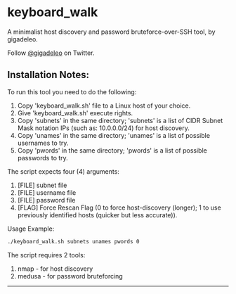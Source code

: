 # keyboard_walk
A minimalist host discovery and password bruteforce-over-SSH tool, by gigadeleo.

Follow [@gigadeleo](https://twitter.com/gigadeleo) on Twitter.

Installation Notes:
----------------------------------------------

To run this tool you need to do the following:

  1. Copy 'keyboard_walk.sh' file to a Linux host of your choice.
  2. Give 'keyboard_walk.sh' execute rights.
  3. Copy 'subnets' in the same directory; 'subnets' is a list of CIDR Subnet Mask notation IPs (such as: 10.0.0.0/24) for host discovery.
  4. Copy 'unames' in the same directory; 'unames' is a list of possible usernames to try.
  5. Copy 'pwords' in the same directory; 'pwords' is a list of possible passwords to try.

The script expects four (4) arguments:

  1. [FILE] subnet file
  2. [FILE] username file
  3. [FILE] password file
  4. [FLAG] Force Rescan Flag (0 to force host-discovery (longer); 1 to use previously identified hosts (quicker but less accurate)).
    
Usage Example:
  ```sh
  ./keyboard_walk.sh subnets unames pwords 0
  ```

The script requires 2 tools:
  1. nmap - for host discovery  
  2. medusa - for password bruteforcing

----------------------------------------------
